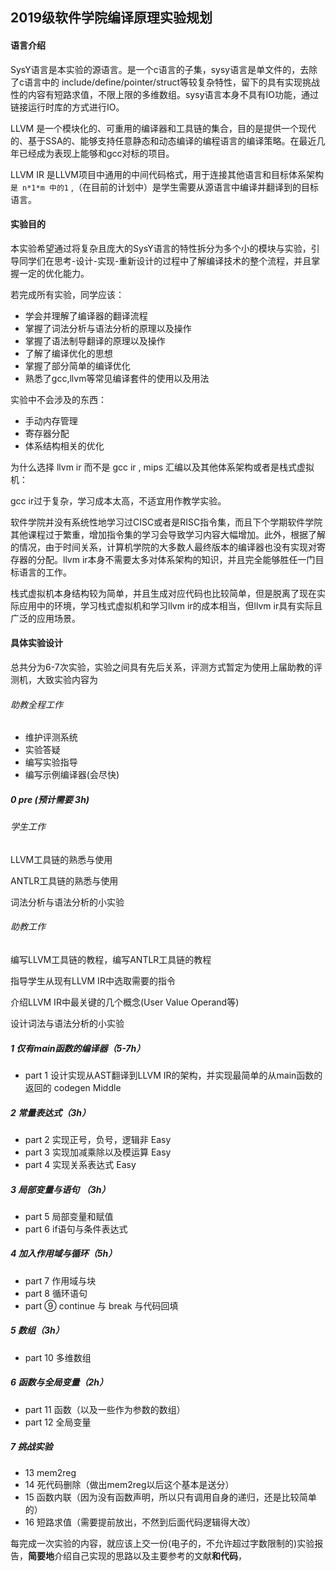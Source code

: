 ## 2019级软件学院编译原理实验规划

#### 语言介绍

SysY语言是本实验的源语言。是一个c语言的子集，sysy语言是单文件的，去除了c语言中的 include/define/pointer/struct等较复杂特性，留下的具有实现挑战性的内容有短路求值，不限上限的多维数组。sysy语言本身不具有IO功能，通过链接运行时库的方式进行IO。

LLVM 是一个模块化的、可重用的编译器和工具链的集合，目的是提供一个现代的、基于SSA的、能够支持任意静态和动态编译的编程语言的编译策略。在最近几年已经成为表现上能够和gcc对标的项目。

LLVM IR 是LLVM项目中通用的中间代码格式，用于连接其他语言和目标体系架构 ` 是 n*1*m 中的1`  ,（在目前的计划中）是学生需要从源语言中编译并翻译到的目标语言。

#### 实验目的

本实验希望通过将复杂且庞大的SysY语言的特性拆分为多个小的模块与实验，引导同学们在思考-设计-实现-重新设计的过程中了解编译技术的整个流程，并且掌握一定的优化能力。

若完成所有实验，同学应该：

- 学会并理解了编译器的翻译流程
- 掌握了词法分析与语法分析的原理以及操作
- 掌握了语法制导翻译的原理以及操作
- 了解了编译优化的思想
- 掌握了部分简单的编译优化
- 熟悉了gcc,llvm等常见编译套件的使用以及用法

实验中不会涉及的东西：

- 手动内存管理
- 寄存器分配
- 体系结构相关的优化

为什么选择 llvm ir 而不是 gcc ir , mips 汇编以及其他体系架构或者是栈式虚拟机：

gcc ir过于复杂，学习成本太高，不适宜用作教学实验。

软件学院并没有系统性地学习过CISC或者是RISC指令集，而且下个学期软件学院其他课程过于繁重，增加指令集的学习会导致学习内容大幅增加。此外，根据了解的情况，由于时间关系，计算机学院的大多数人最终版本的编译器也没有实现对寄存器的分配。llvm ir本身不需要太多对体系架构的知识，并且完全能够胜任一门目标语言的工作。

栈式虚拟机本身结构较为简单，并且生成对应代码也比较简单，但是脱离了现在实际应用中的环境，学习栈式虚拟机和学习llvm ir的成本相当，但llvm ir具有实际且广泛的应用场景。

#### 具体实验设计

总共分为6-7次实验，实验之间具有先后关系，评测方式暂定为使用上届助教的评测机，大致实验内容为

###### 助教全程工作

- 维护评测系统
- 实验答疑
- 编写实验指导
- 编写示例编译器(会尽快)

##### 0  pre (预计需要 3h)

###### 学生工作

LLVM工具链的熟悉与使用

ANTLR工具链的熟悉与使用

词法分析与语法分析的小实验

###### 助教工作

编写LLVM工具链的教程，编写ANTLR工具链的教程

指导学生从现有LLVM IR中选取需要的指令

介绍LLVM IR中最关键的几个概念(User Value Operand等)

设计词法与语法分析的小实验

##### 1 仅有main函数的编译器（5-7h）

- part 1 设计实现从AST翻译到LLVM IR的架构，并实现最简单的从main函数的返回的 codegen Middle

##### 2 常量表达式（3h）

- part 2 实现正号，负号，逻辑非 Easy
- part 3 实现加减乘除以及模运算 Easy
- part 4 实现关系表达式 Easy 

##### 3 局部变量与语句 （3h）

- part 5 局部变量和赋值
- part 6 if语句与条件表达式

##### 4 加入作用域与循环（5h）

- part 7 作用域与块
- part 8 循环语句
- part ⑨ continue 与 break 与代码回填

##### 5 数组（3h）

- part 10 多维数组

##### 6 函数与全局变量（2h）

- part 11 函数（以及一些作为参数的数组）
- part 12 全局变量

##### 7 挑战实验 

- 13 mem2reg 
- 14 死代码删除（做出mem2reg以后这个基本是送分）
- 15 函数内联（因为没有函数声明，所以只有调用自身的递归，还是比较简单的）
- 16 短路求值（需要提前放出，不然到后面代码逻辑得大改）



每完成一次实验的内容，就应该上交一份(电子的，不允许超过字数限制的)实验报告，**简要地**介绍自己实现的思路以及主要参考的文献**和代码**，

